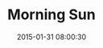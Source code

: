 ---
layout: post
title:  "Morning Sun"
number: "31"
date:   2015-01-31 08:00:30
large-image: "https://farm8.staticflickr.com/7321/16409889072_a255249390_k.jpg"
---